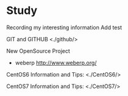 # Study
Recording my interesting information
Add test

GIT and GITHUB
<./github/>

New OpenSource Project
* weberp <http://www.weberp.org/>

CentOS6 Information and Tips:
<./CentOS6/>

CentOS7 Information and Tips:
<./CentOS7/>
